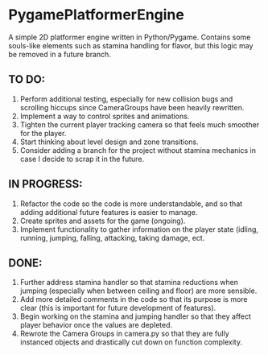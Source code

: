 # PygamePlatformerEngine
A simple 2D platformer engine written in Python/Pygame. Contains some souls-like elements such as stamina handling for flavor, but this logic may be removed in a future branch.

## TO DO:
1. Perform additional testing, especially for new collision bugs and scrolling hiccups since CameraGroups have been heavily rewritten.
3. Implement a way to control sprites and animations.
4. Tighten the current player tracking camera so that feels much smoother for the player.
5. Start thinking about level design and zone transitions.
6. Consider adding a branch for the project without stamina mechanics in case I decide to scrap it in the future.

## IN PROGRESS:
1. Refactor the code so the code is more understandable, and so that adding additional future features is easier to manage.
2. Create sprites and assets for the game (ongoing).
3. Implement functionality to gather information on the player state (idling, running, jumping, falling, attacking, taking damage, ect.

## DONE:
1. Further address stamina handler so that stamina reductions when jumping (especially when between ceiling and floor) are more sensible.
2. Add more detailed comments in the code so that its purpose is more clear (this is important for future development of features).
3. Begin working on the stamina and jumping handler so that they affect player behavior once the values are depleted.
4. Rewrote the Camera Groups in camera.py so that they are fully instanced objects and drastically cut down on function complexity. 
